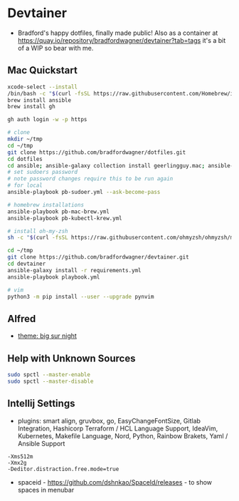 # Devtainer
- Bradford's happy dotfiles, finally made public! Also as a container at https://quay.io/repository/bradfordwagner/devtainer?tab=tags it's a bit of a WIP so bear with me.

## Mac Quickstart
```bash
xcode-select --install
/bin/bash -c "$(curl -fsSL https://raw.githubusercontent.com/Homebrew/install/HEAD/install.sh)"
brew install ansible
brew install gh

gh auth login -w -p https

# clone
mkdir ~/tmp
cd ~/tmp
git clone https://github.com/bradfordwagner/dotfiles.git
cd dotfiles
cd ansible; ansible-galaxy collection install geerlingguy.mac; ansible-galaxy install -r requirements.yml -v --force
# set sudoers password
# note password changes require this to be run again
# for local
ansible-playbook pb-sudoer.yml --ask-become-pass

# homebrew installations
ansible-playbook pb-mac-brew.yml
ansible-playbook pb-kubectl-krew.yml

# install oh-my-zsh
sh -c "$(curl -fsSL https://raw.githubusercontent.com/ohmyzsh/ohmyzsh/master/tools/install.sh)"

cd ~/tmp
git clone https://github.com/bradfordwagner/devtainer.git
cd devtainer
ansible-galaxy install -r requirements.yml
ansible-playbook playbook.yml

# vim
python3 -m pip install --user --upgrade pynvim
```

## Alfred
- [theme: big sur night](http://www.packal.org/theme/big-sur-night)

## Help with Unknown Sources
```bash
sudo spctl --master-enable
sudo spctl --master-disable
```

## Intellij Settings
- plugins: smart align, gruvbox, go, EasyChangeFontSize, Gitlab Integration, Hashicorp Terraform / HCL Language Support, IdeaVim, Kubernetes, Makefile Language, Nord, Python, Rainbow Brakets, Yaml / Ansible Support
```vm options
-Xms512m
-Xmx2g
-Deditor.distraction.free.mode=true
```

- spaceid - https://github.com/dshnkao/SpaceId/releases - to show spaces in menubar

